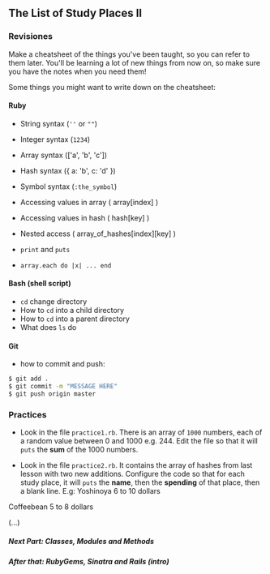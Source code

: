 ## The List of Study Places II

### Revisiones

Make a cheatsheet of the things you've been taught, so you can refer to them later. You'll be learning a lot of new things from now on, so make sure you have the notes when you need them!

Some things you might want to write down on the cheatsheet:

#### Ruby

- String syntax (`''` or `""`)
- Integer syntax (`1234`)
- Array syntax (['a', 'b', 'c'])
- Hash syntax ({ a: 'b', c: 'd' })
- Symbol syntax (`:the_symbol`)

- Accessing values in array ( array[index] )
- Accessing values in hash ( hash[key] )
- Nested access ( array_of_hashes[index][key] )

- `print` and `puts`
- `array.each do |x| ... end`

#### Bash (shell script)

- `cd` change directory
- How to `cd` into a child directory
- How to `cd` into a parent directory
- What does `ls` do

#### Git

- how to commit and push:

```bash
$ git add .
$ git commit -m "MESSAGE HERE"
$ git push origin master
```

### Practices

- Look in the file `practice1.rb`. There is an array of `1000` numbers, each of a random value between 0 and 1000 e.g. 244. Edit the file so that it will `puts` the **sum** of the 1000 numbers.

- Look in the file `practice2.rb`. It contains the array of hashes from last lesson with two new additions. Configure the code so that for each study place, it will `puts` the **name**, then the **spending** of that place, then a blank line. E.g:
Yoshinoya
6 to 10 dollars

Coffeebean
5 to 8 dollars

(...)


##### Next Part: Classes, Modules and Methods

##### After that: RubyGems, Sinatra and Rails (intro)





